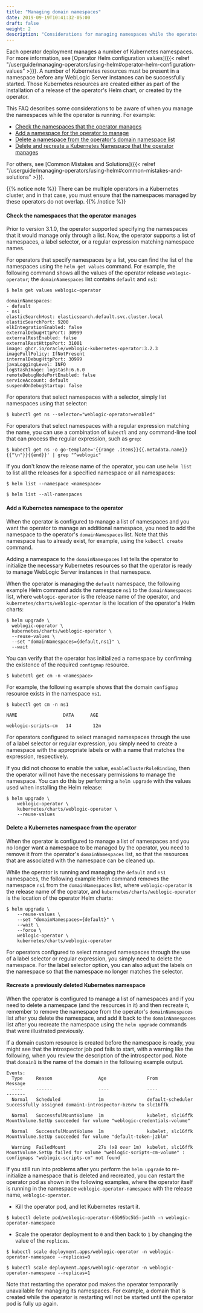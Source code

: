 ```yaml
---
title: "Managing domain namespaces"
date: 2019-09-19T10:41:32-05:00
draft: false
weight: 2
description: "Considerations for managing namespaces while the operator is running."
---
```


Each operator deployment manages a number of Kubernetes namespaces. For more information, see [Operator Helm configuration values]({{< relref "/userguide/managing-operators/using-helm#operator-helm-configuration-values" >}}). A number of Kubernetes resources
must be present in a namespace before any WebLogic Server instances can be successfully
started.
Those Kubernetes resources are created either as part of the installation
of a release of the operator's Helm chart, or created by the operator.

This FAQ describes some considerations to be aware of when you manage the namespaces while the operator is running. For example:

* [Check the namespaces that the operator manages](#check-the-namespaces-that-the-operator-manages)
* [Add a namespace for the operator to manage](#add-a-kubernetes-namespace-to-the-operator)
* [Delete a namespace from the operator's domain namespace list](#delete-a-kubernetes-namespace-from-the-operator)
* [Delete and recreate a Kubernetes Namespace that the operator manages](#recreate-a-previously-deleted-kubernetes-namespace)

For others, see [Common Mistakes and Solutions]({{< relref "/userguide/managing-operators/using-helm#common-mistakes-and-solutions" >}}).

{{% notice note %}}
There can be multiple operators in a Kubernetes cluster, and in that case, you must ensure that the namespaces managed by these operators do not overlap.
{{% /notice %}}

#### Check the namespaces that the operator manages
Prior to version 3.1.0, the operator supported specifying the namespaces that it would manage only through a list.
Now, the operator supports a list of namespaces, a label selector, or a regular expression matching namespace names.

For operators that specify namespaces by a list, you can find the list of the namespaces using the `helm get values` command.
For example, the following command shows all the values of the operator release `weblogic-operator`; the `domainNamespaces` list contains `default` and `ns1`:

```shell
$ helm get values weblogic-operator
```
```
domainNamespaces:
- default
- ns1
elasticSearchHost: elasticsearch.default.svc.cluster.local
elasticSearchPort: 9200
elkIntegrationEnabled: false
externalDebugHttpPort: 30999
externalRestEnabled: false
externalRestHttpsPort: 31001
image: ghcr.io/oracle/weblogic-kubernetes-operator:3.2.3
imagePullPolicy: IfNotPresent
internalDebugHttpPort: 30999
javaLoggingLevel: INFO
logStashImage: logstash:6.6.0
remoteDebugNodePortEnabled: false
serviceAccount: default
suspendOnDebugStartup: false
```

For operators that select namespaces with a selector, simply list namespaces using that selector:

```shell
$ kubectl get ns --selector="weblogic-operator=enabled"
```

For operators that select namespaces with a regular expression matching the name, you can use a combination of `kubectl`
and any command-line tool that can process the regular expression, such as `grep`:

```shell
$ kubectl get ns -o go-template='{{range .items}}{{.metadata.name}}{{"\n"}}{{end}}' | grep "^weblogic"
```

If you don't know the release name of the operator, you can use `helm list` to list all the releases for a specified namespace or all namespaces:

```shell
$ helm list --namespace <namespace>
```
```shell
$ helm list --all-namespaces
```

#### Add a Kubernetes namespace to the operator
When the operator is configured to manage a list of namespaces and you want the operator to manage an additional namespace,
you need to add the namespace to the operator's `domainNamespaces` list. Note that this namespace has to already exist, for example,
using the `kubectl create` command.

Adding a namespace to the `domainNamespaces` list tells the operator to initialize the necessary
Kubernetes resources so that the operator is ready to manage WebLogic Server instances in that namespace.

When the operator is managing the `default` namespace, the following example Helm command adds the namespace `ns1` to the `domainNamespaces` list, where `weblogic-operator` is the release name of the operator, and `kubernetes/charts/weblogic-operator` is the location of the operator's Helm charts:

```shell
$ helm upgrade \
  weblogic-operator \
  kubernetes/charts/weblogic-operator \
  --reuse-values \
  --set "domainNamespaces={default,ns1}" \
  --wait
```

You can verify that the operator has initialized a namespace by confirming the existence of the required `configmap` resource.

```shell
$ kubetctl get cm -n <namespace>
```

For example, the following example shows that the domain `configmap` resource exists in the namespace `ns1`.

```shell
$ kubectl get cm -n ns1
```
```
NAME                 DATA      AGE

weblogic-scripts-cm   14        12m
```

For operators configured to select managed namespaces through the use of a label selector or regular expression,
you simply need to create a namespace with the appropriate labels or with a name that matches the expression, respectively.

If you did not choose to enable the value, `enableClusterRoleBinding`, then the operator will not have the necessary
permissions to manage the namespace. You can do this by performing a `helm upgrade` with the values used when installing the
Helm release:

```shell
$ helm upgrade \
    weblogic-operator \
    kubernetes/charts/weblogic-operator \
    --reuse-values
```

####  Delete a Kubernetes namespace from the operator
When the operator is configured to manage a list of namespaces and you no longer want a namespace to be managed by the operator, you need to remove it from
the operator's `domainNamespaces` list, so that the resources that are
associated with the namespace can be cleaned up.

While the operator is running and managing the `default` and `ns1` namespaces, the following example Helm
command removes the namespace `ns1` from the `domainNamespaces` list, where `weblogic-operator` is the release
name of the operator, and `kubernetes/charts/weblogic-operator` is the location of the operator Helm charts:

```shell
$ helm upgrade \
    --reuse-values \
    --set "domainNamespaces={default}" \
    --wait \
    --force \
    weblogic-operator \
    kubernetes/charts/weblogic-operator
```

For operators configured to select managed namespaces through the use of a label selector or regular expression,
you simply need to delete the namespace. For the label selector option, you can also adjust the labels on the namespace
so that the namespace no longer matches the selector.

#### Recreate a previously deleted Kubernetes namespace

When the operator is configured to manage a list of namespaces and if you need to delete a namespace (and the resources in it) and then recreate it,
remember to remove the namespace from the operator's `domainNamespaces` list
after you delete the namespace, and add it back to the `domainNamespaces` list after you recreate the namespace
using the `helm upgrade` commands that were illustrated previously.

If a domain custom resource is created before the namespace is ready, you might see that the introspector job pod
fails to start, with a warning like the following, when you review the description of the introspector pod.
Note that `domain1` is the name of the domain in the following example output.

```
Events:
  Type     Reason                 Age               From               Message
  ----     ------                 ----              ----               -------
  Normal   Scheduled              1m                default-scheduler  Successfully assigned domain1-introspector-bz6rw to slc16ffk

  Normal   SuccessfulMountVolume  1m                kubelet, slc16ffk  MountVolume.SetUp succeeded for volume "weblogic-credentials-volume"

  Normal   SuccessfulMountVolume  1m                kubelet, slc16ffk  MountVolume.SetUp succeeded for volume "default-token-jzblm"

  Warning  FailedMount            27s (x8 over 1m)  kubelet, slc16ffk  MountVolume.SetUp failed for volume "weblogic-scripts-cm-volume" : configmaps "weblogic-scripts-cm" not found

```

If you still run into problems after you perform the `helm upgrade` to re-initialize a namespace
that is deleted and recreated, you can restart the operator pod as shown
in the following examples, where the operator itself is running in the
namespace `weblogic-operator-namespace` with the release name, `weblogic-operator`.

* Kill the operator pod, and let Kubernetes restart it.

```shell
$ kubectl delete pod/weblogic-operator-65b95bc5b5-jw4hh -n weblogic-operator-namespace
```

* Scale the operator deployment to `0` and then back to `1` by changing the value of the `replicas`.

```shell
$ kubectl scale deployment.apps/weblogic-operator -n weblogic-operator-namespace --replicas=0
```

```shell
$ kubectl scale deployment.apps/weblogic-operator -n weblogic-operator-namespace --replicas=1
```

Note that restarting the operator pod makes the operator temporarily unavailable for managing its namespaces.
For example, a domain that is created while the operator is restarting will not be started until the
operator pod is fully up again.

